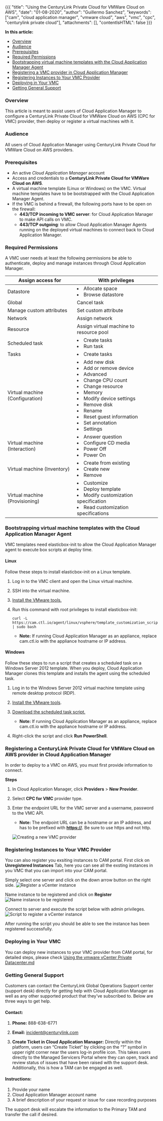 {{{ "title": "Using the CenturyLink Private Cloud for VMWare Cloud on AWS",
"date": "01-08-2020",
"author": "Guillermo Sanchez",
"keywords": ["cam", "cloud application manager", "vmware cloud", "aws", "vmc", "cpc", "centurylink private cloud"],
"attachments": [],
"contentIsHTML": false
}}}

**In this article:**

* [Overview](#overview)
* [Audience](#audience)
* [Prerequisites](#prerequisites)
* [Required Permissions](#required-permissions)
* [Bootstrapping virtual machine templates with the Cloud Application Manager Agent](#bootstrapping-virtual-machine-templates-with-the-cloud-application-manager-agent)
* [Registering a VMC provider in Cloud Application Manager](#registering-a-vmc-provider-in-cloud-application-manager)
* [Registering Instances to Your VMC Provider](#registering-instances-to-your-vmc-provider)
* [Deploying in Your VMC](#deploying-in-your-vmc)
* [Getting General Support](#getting-general-support)

### Overview

This article is meant to assist users of Cloud Application Manager to configure a CenturyLink Private Cloud for VMWare Cloud on AWS (CPC for VMC) provider, then deploy or register a virtual machines with it.

### Audience

All users of Cloud Application Manager using CenturyLink Private Cloud for VMWare Cloud on AWS providers.

### Prerequisites

* An active *Cloud Application Manager* account
* Access and credentials to a **CenturyLink Private Cloud for VMWare Cloud on AWS**.
* A virtual machine template (Linux or Windows) on the VMC. Virtual machine templates have to be bootstrapped with the Cloud Application Manager Agent.
* If the VMC is behind a firewall, the following ports have to be open on the firewall:
  * **443/TCP incoming to VMC server**: for Cloud Application Manager to make API calls on VMC.
  * **443/TCP outgoing**: to allow Cloud Application Manager Agents running on the deployed virtual machines to connect back to Cloud Application Manager.

### Required Permissions

A VMC user needs at least the following permissions be able to authenticate, deploy and manage instances through Cloud Application Manager.

| Assign access for | With privileges |
|-------------------|-----------------|
| Datastore | <li>Allocate space</li><li>Browse datastore</li> |
| Global | Cancel task |
| Manage custom attributes | Set custom attribute |
| Network | Assign network |
| Resource | Assign virtual machine to resource pool |
| Scheduled task | <li>Create tasks</li><li>Run task</li> |
| Tasks | <li>Create tasks</li> |
| Virtual machine (Configuration) | <li>Add new disk</li><li>Add or remove device</li><li>Advanced</li><li>Change CPU count</li><li>Change resource</li><li>Memory</li><li>Modify device settings</li><li>Remove disk</li><li>Rename</li><li>Reset guest information</li><li>Set annotation</li><li>Settings</li> |
| Virtual machine (Interaction) | <li>Answer question</li><li>Configure CD media</li><li>Power Off</li><li>Power On</li> |
| Virtual machine (Inventory) | <li>Create from existing</li><li>Create new</li><li>Remove</li> |
| Virtual machine (Provisioning) | <li>Customize</li><li>Deploy template</li><li>Modify customization specification</li><li>Read customization specifications</li> |

### Bootstrapping virtual machine templates with the Cloud Application Manager Agent

VMC templates need elasticbox-init to allow the Cloud Application Manager agent to execute box scripts at deploy time.

#### Linux

Follow these steps to install elasticbox-init on a Linux template.

1. Log in to the VMC client and open the Linux virtual machine.

2. SSH into the virtual machine.

3. [Install the VMware tools.](https://www.vmware.com/support/ws55/doc/ws_newguest_tools_linux.html)

4. Run this command with root privileges to install elasticbox-init:

   ```
   curl -L https://cam.ctl.io/agent/linux/vsphere/template_customization_script.sh | sudo bash
   ```

   * **Note:** If running Cloud Application Manager as an appliance, replace cam.ctl.io with the appliance hostname or IP address.

#### Windows

Follow these steps to run a script that creates a scheduled task on a Windows Server 2012 template. When you deploy, Cloud Application Manager clones this template and installs the agent using the scheduled task.

1. Log in to the Windows Server 2012 virtual machine template using remote desktop protocol (RDP).

2. [Install the VMware tools](https://kb.vmware.com/selfservice/microsites/search.do?language=en_US&cmd=displayKC&externalId=1018377).

3. [Download the scheduled task script.](https://cam.ctl.io/agent/windows/vsphere/template_customization_script.ps1)

   * **Note:** If running Cloud Application Manager as an appliance, replace cam.ctl.io with the appliance hostname or IP address.

4. Right-click the script and click **Run PowerShell**.

### Registering a CenturyLink Private Cloud for VMWare Cloud on AWS provider in Cloud Application Manager

In order to deploy to a VMC on AWS, you must first provide information to connect.

**Steps**

1. In Cloud Application Manager, click **Providers** > **New Provider**.

2. Select **CPC for VMC** provider type.

3. Enter the endpoint URL for the VMC server and a username, password to the VMC API.
   * **Note:** The endpoint URL can be a hostname or an IP address, and has to be prefixed with **<https://>**. Be sure to use https and not http.

   ![Creating a new VMC provider](../../images/cloud-application-manager/deploying-anywhere/VMC01.png)

### Registering Instances to Your VMC Provider

You can also register you exsiting instances to CAM portal. First click on **Unregistered Instances** Tab, here you can see all the exsting instances in you VMC that you can import into your CAM portal.

Simply select one server and click on the down arrow button on the right side.
![Register a vCenter instance](../../images/cloud-application-manager/deploying-anywhere/register_to_vmc1.png)

Name instance to be registered and click on **Register**
![Name instance to be registered](../../images/cloud-application-manager/deploying-anywhere/register_to_vmc2.png)

Connect to server and execute the script below with admin privileges.
![Script to register a vCenter instance](../../images/cloud-application-manager/deploying-anywhere/register_to_vmc3.png)

After running the script you should be able to see the instance has been registered successfully.

### Deploying in Your VMC

You can deploy new instances to your VMC provider from CAM portal, for detailed steps, please check [Using the vmware vCenter Private Datacenter.md](using-the-vmware-vcenter-private-datacenter.md)

### Getting General Support

Customers can contact the CenturyLink Global Operations Support center (support desk) directly for getting help with Cloud Application Manager as well as any other supported product that they’ve subscribed to.  Below are three ways to get help.

#### Contact:

1. **Phone:** 888-638-6771

2. **Email:** incident@centurylink.com

3. **Create Ticket in Cloud Application Manager:** Directly within the platform, users can “Create Ticket” by clicking on the “?” symbol in upper right corner near the users log-in profile icon.  This takes users directly to the Managed Servicers Portal where they can open, track and review status of issues that have been raised with the support desk.  Additionally, this is how a TAM can be engaged as well.

#### Instructions:

1. Provide your name
2. Cloud Application Manager account name
3. A brief description of your request or issue for case recording purposes

The support desk will escalate the information to the Primary TAM and transfer the call if desired.
